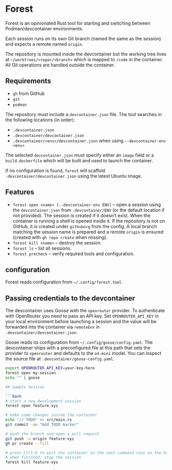 # Forest

Forest is an opinionated Rust tool for starting and switching between
Podman/devcontainer environments.

Each session runs on its own Git branch (named the same as the session) and
expects a remote named `origin`.

The repository is mounted inside the devcontainer but the working tree lives at
`~/worktrees/<repo>/<branch>` which is mapped to `/code` in the container.
All Git operations are handled outside the container.

## Requirements
- `gh` from GitHub
- `git`
- `podman`

The repository must include a `devcontainer.json` file. The tool searches in
the following locations (in order):

- `.devcontainer.json`
- `.devcontainer/devcontainer.json`
- `.devcontainer/<env>/devcontainer.json` when using `--devcontainer-env <env>`

The selected `devcontainer.json` must specify either an `image` field or a
`build.dockerfile` which will be built and used to launch the container.

If no configuration is found, `forest` will scaffold `.devcontainer/devcontainer.json`
using the latest Ubuntu image.

## Features
- `forest open <name> [--devcontainer-env ENV]` – open a session using the
  `devcontainer.json` from `.devcontainer/ENV` (or the default location if not
  provided). The session is created if it doesn't exist. When the container is
  running a shell is opened inside it. If the repository is not on GitHub, it is
  created under `githuborg` from the config. A local branch matching the session
  name is prepared and a remote `origin` is ensured (created with `gh repo
  create` when missing).
- `forest kill <name>` – destroy the session.
- `forest ls` – list all sessions.
- `forest precheck` – verify required tools and configuration.

## configuration

Forest reads configuration from `~/.config/forest.toml`.

## Passing credentials to the devcontainer

The devcontainer uses Goose with the `openrouter` provider. To authenticate with
OpenRouter you need to pass an API key. Set `OPENROUTER_API_KEY` in your local
environment before launching a session and the value will be forwarded into the
container via `remoteEnv` in `.devcontainer/devcontainer.json`.

Goose reads its configuration from `~/.config/goose/config.yaml`. The
devcontainer ships with a preconfigured file at this path that sets the
provider to `openrouter` and defaults to the `o4-mini` model. You can inspect
the source file at `.devcontainer/goose-config.yaml`.

```bash
export OPENROUTER_API_KEY=your-key-here
forest open my-session
echo "" | goose

## Sample Session

```bash
# start a new development session
forest open feature-xyz

# make some changes inside the container
echo "// TODO" >> src/main.rs
git commit -am "Add TODO marker"

# push the branch and open a pull request
git push -u origin feature-xyz
gh pr create --fill

# press Ctrl-D to exit the container so the next command runs on the host
# when finished, stop the session
forest kill feature-xyz
```
